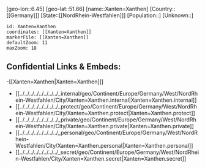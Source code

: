 ﻿---
location: [51.66,6.45]
mapzoom: [7,12] 
mapmarker: city 
type: City
tags:
- geo/City


SpocWebEntityId: 35737
isDeleted: false
confidential: public

---
[geo-lon::6.45]
[geo-lat::51.66]
[name::Xanten=Xanthen]
[Country::[[Germany]]]
[State::[[NordRhein-Westfahlen]]]
[Population::]
[Unknown::]


```leaflet
id: Xanten=Xanthen
coordinates: [[Xanten=Xanthen]]
markerFile: [[Xanten=Xanthen]]
defaultZoom: 11 
maxZoom: 18
```


## Confidential Links & Embeds: 
-[[Xanten=Xanthen|Xanten=Xanthen]]] 
- [[../../../../../../../../_internal/geo/Continent/Europe/Germany/West/NordRhein-Westfahlen/City/Xanten=Xanthen.internal|Xanten=Xanthen.internal]] 
- [[../../../../../../../../_protect/geo/Continent/Europe/Germany/West/NordRhein-Westfahlen/City/Xanten=Xanthen.protect|Xanten=Xanthen.protect]] 
- [[../../../../../../../../_private/geo/Continent/Europe/Germany/West/NordRhein-Westfahlen/City/Xanten=Xanthen.private|Xanten=Xanthen.private]] 
- [[../../../../../../../../_personal/geo/Continent/Europe/Germany/West/NordRhein-Westfahlen/City/Xanten=Xanthen.personal|Xanten=Xanthen.personal]] 
- [[../../../../../../../../_secret/geo/Continent/Europe/Germany/West/NordRhein-Westfahlen/City/Xanten=Xanthen.secret|Xanten=Xanthen.secret]] 

